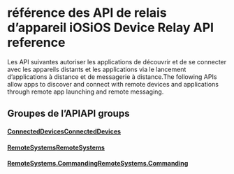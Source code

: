 # <a name="ios-device-relay-api-reference"></a><span data-ttu-id="0898f-101">référence des API de relais d’appareil iOS</span><span class="sxs-lookup"><span data-stu-id="0898f-101">iOS Device Relay API reference</span></span>

<span data-ttu-id="0898f-102">Les API suivantes autoriser les applications de découvrir et de se connecter avec les appareils distants et les applications via le lancement d’applications à distance et de messagerie à distance.</span><span class="sxs-lookup"><span data-stu-id="0898f-102">The following APIs allow apps to discover and connect with remote devices and applications through remote app launching and remote messaging.</span></span>

## <a name="api-groups"></a><span data-ttu-id="0898f-103">Groupes de l’API</span><span class="sxs-lookup"><span data-stu-id="0898f-103">API groups</span></span>

#### <a name="connecteddevicesobjectivec-apiconnecteddevicesindexmd"></a>[<span data-ttu-id="0898f-104">ConnectedDevices</span><span class="sxs-lookup"><span data-stu-id="0898f-104">ConnectedDevices</span></span>](../objectivec-api/connecteddevices/index.md)
#### <a name="remotesystemsobjectivec-apiremotesystemsindexmd"></a>[<span data-ttu-id="0898f-105">RemoteSystems</span><span class="sxs-lookup"><span data-stu-id="0898f-105">RemoteSystems</span></span>](../objectivec-api/remotesystems/index.md)
#### <a name="remotesystemscommandingobjectivec-apiremotesystemscommandingindexmd"></a>[<span data-ttu-id="0898f-106">RemoteSystems.Commanding</span><span class="sxs-lookup"><span data-stu-id="0898f-106">RemoteSystems.Commanding</span></span>](../objectivec-api/remotesystems.commanding/index.md)